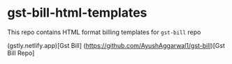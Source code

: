 # gst-bill-html-templates
This repo contains HTML format billing templates for `gst-bill` repo

(gstly.netlify.app)[Gst Bill]
(https://github.com/AyushAggarwal1/gst-bill)[Gst Bill Repo]